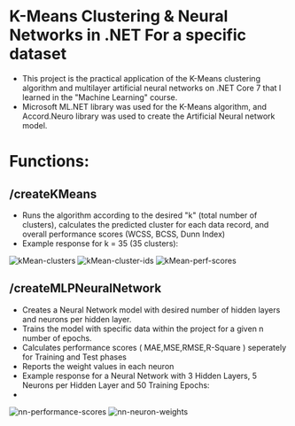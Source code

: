 # K-Means Clustering & Neural Networks in .NET For a specific dataset
* This project is the practical application of the K-Means clustering algorithm and multilayer artificial neural networks on .NET Core 7 that I learned in the "Machine Learning" course.
* Microsoft ML.NET library was used for the K-Means algorithm, and Accord.Neuro library was used to create the Artificial Neural network model.
# Functions:
## /createKMeans
 * Runs the algorithm according to the desired "k" (total number of clusters), calculates the predicted cluster for each data record, and overall performance scores (WCSS, BCSS, Dunn Index)
 * Example response for k = 35 (35 clusters):
   
![kMean-clusters](https://github.com/gunesgultekin/kMeansClustering-NeuralNetworks-.NET/assets/126399958/29842e09-d6e6-416f-9652-86c83fa43934)
![kMean-cluster-ids](https://github.com/gunesgultekin/kMeansClustering-NeuralNetworks-.NET/assets/126399958/2cf24d42-4b56-4a99-a22b-1c0dd8158286)
![kMean-perf-scores](https://github.com/gunesgultekin/kMeansClustering-NeuralNetworks-.NET/assets/126399958/f19a10d6-a687-4c3b-a5bb-739f163ceab9)

## /createMLPNeuralNetwork
* Creates a Neural Network model with desired number of hidden layers and neurons per hidden layer.
* Trains the model with specific data within the project for a given n number of epochs.
* Calculates performance scores ( MAE,MSE,RMSE,R-Square ) seperately for Training and Test phases
* Reports the weight values in each neuron
* Example response for a Neural Network with 3 Hidden Layers, 5 Neurons per Hidden Layer and 50 Training Epochs:
* 
![nn-performance-scores](https://github.com/gunesgultekin/kMeansClustering-NeuralNetworks-.NET/assets/126399958/ef3cb4f9-5c64-496a-9c8a-874ffc95ef92)
![nn-neuron-weights](https://github.com/gunesgultekin/kMeansClustering-NeuralNetworks-.NET/assets/126399958/1ec9e742-036a-448b-a3ea-fd449265d78e)

